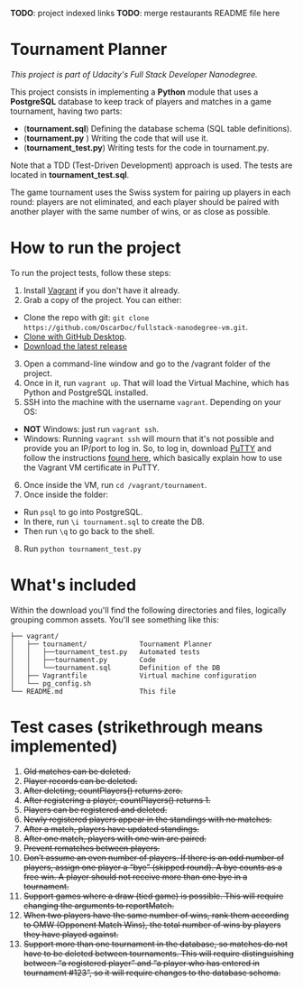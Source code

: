 **TODO**: project indexed links
**TODO**: merge restaurants README file here

# Tournament Planner

_This project is part of Udacity's Full Stack Developer Nanodegree._

This project consists in implementing a **Python** module that uses a **PostgreSQL** database to keep track of players and matches in a game tournament, having two parts:
  * (**tournament.sql**) Defining the database schema (SQL table definitions).
  * (**tournament.py** ) Writing the code that will use it.
  * (**tournament_test.py**) Writing tests for the code in tournament.py.

Note that a TDD (Test-Driven Development) approach is used. The tests are located in **tournament_test.sql**.

The game tournament uses the Swiss system for pairing up players in each round: players are not eliminated, and each player should be paired with another player with the same number of wins, or as close as possible.

# How to run the project

To run the project tests, follow these steps:

1. Install [Vagrant](https://docs.vagrantup.com/v2/installation/)  if you don't have it already.
2. Grab a copy of the project. You can either:
  * Clone the repo with git: `git clone https://github.com/OscarDoc/fullstack-nanodegree-vm.git`.
  * [Clone with GitHub Desktop](github-windows://openRepo/https://github.com/OscarDoc/fullstack-nanodegree-vm).
  * [Download the latest release](https://github.com/OscarDoc/fullstack-nanodegree-vm/archive/master.zip)
3. Open a command-line window and go to the /vagrant folder of the project.
4. Once in it, run `vagrant up`. That will load the Virtual Machine, which has Python and PostgreSQL installed.
5. SSH into the machine with the username `vagrant`. Depending on your OS:
  * **NOT** Windows: just run `vagrant ssh`.
  * Windows: Running `vagrant ssh` will mourn that it's not possible and provide you an IP/port to log in. So, to log in, download [PuTTY](http://www.chiark.greenend.org.uk/~sgtatham/putty/download.html) and follow the instructions [found here](https://github.com/Varying-Vagrant-Vagrants/VVV/wiki/Connect-to-Your-Vagrant-Virtual-Machine-with-PuTTY), which basically explain how to use the Vagrant VM certificate in PuTTY.
6. Once inside the VM, run `cd /vagrant/tournament`.
7. Once inside the folder:
  * Run `psql` to go into PostgreSQL.
  * In there, run `\i tournament.sql` to create the DB.
  * Then run `\q` to go back to the shell.
8. Run `python tournament_test.py`

# What's included

Within the download you'll find the following directories and files, logically grouping common assets. You'll see something like this:
```
├── vagrant/  
│   ├── tournament/             Tournament Planner
│   │   ├──tournament_test.py   Automated tests  
│   │   ├──tournament.py        Code  
│   │   └──tournament.sql       Definition of the DB  
│   ├── Vagrantfile             Virtual machine configuration  
│   └── pg_config.sh  
└── README.md                   This file  
```

# Test cases (strikethrough means implemented)

1. ~~Old matches can be deleted.~~
2. ~~Player records can be deleted.~~
3. ~~After deleting, countPlayers() returns zero.~~
4. ~~After registering a player, countPlayers() returns 1.~~
5. ~~Players can be registered and deleted.~~
6. ~~Newly registered players appear in the standings with no matches.~~
7. ~~After a match, players have updated standings.~~
8. ~~After one match, players with one win are paired.~~
9. ~~Prevent rematches between players.~~
10. ~~Don’t assume an even number of players. If there is an odd number of players, assign one player a “bye” (skipped round). A bye counts as a free win. A player should not receive more than one bye in a tournament.~~
11. ~~Support games where a draw (tied game) is possible. This will require changing the arguments to reportMatch.~~
12. ~~When two players have the same number of wins, rank them according to OMW (Opponent Match Wins), the total number of wins by players they have played against.~~
13. ~~Support more than one tournament in the database, so matches do not have to be deleted between tournaments. This will require distinguishing between “a registered player” and “a player who has entered in tournament #123”, so it will require changes to the database schema.~~

